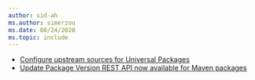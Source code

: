 ```yaml
---
author: sid-ah
ms.author: simerzou
ms.date: 08/24/2020
ms.topic: include
---
```


- [Configure upstream sources for Universal Packages](#configure-upstream-sources-for-universal-packages)
- [Update Package Version REST API now available for Maven packages](#update-package-version-rest-api-now-available-for-maven-packages)
